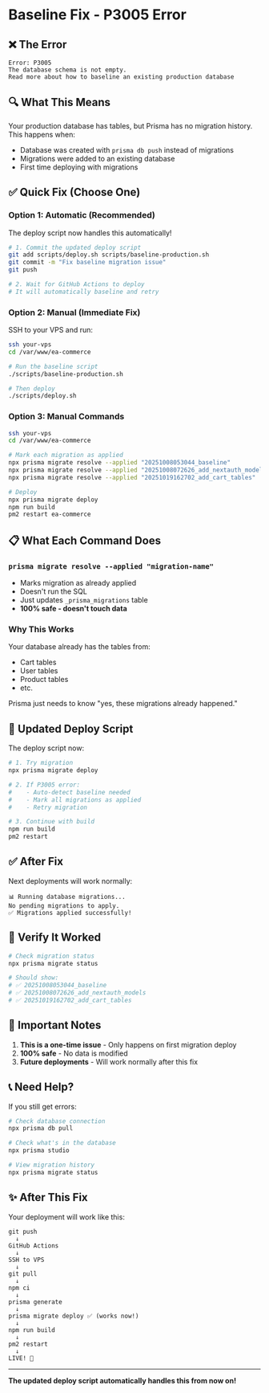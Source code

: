 # Baseline Fix - P3005 Error

## ❌ The Error

```
Error: P3005
The database schema is not empty. 
Read more about how to baseline an existing production database
```

## 🔍 What This Means

Your production database has tables, but Prisma has no migration history. This happens when:
- Database was created with `prisma db push` instead of migrations
- Migrations were added to an existing database
- First time deploying with migrations

## ✅ Quick Fix (Choose One)

### **Option 1: Automatic (Recommended)**

The deploy script now handles this automatically!

```bash
# 1. Commit the updated deploy script
git add scripts/deploy.sh scripts/baseline-production.sh
git commit -m "Fix baseline migration issue"
git push

# 2. Wait for GitHub Actions to deploy
# It will automatically baseline and retry
```

### **Option 2: Manual (Immediate Fix)**

SSH to your VPS and run:

```bash
ssh your-vps
cd /var/www/ea-commerce

# Run the baseline script
./scripts/baseline-production.sh

# Then deploy
./scripts/deploy.sh
```

### **Option 3: Manual Commands**

```bash
ssh your-vps
cd /var/www/ea-commerce

# Mark each migration as applied
npx prisma migrate resolve --applied "20251008053044_baseline"
npx prisma migrate resolve --applied "20251008072626_add_nextauth_models"
npx prisma migrate resolve --applied "20251019162702_add_cart_tables"

# Deploy
npx prisma migrate deploy
npm run build
pm2 restart ea-commerce
```

## 📋 What Each Command Does

### `prisma migrate resolve --applied "migration-name"`
- Marks migration as already applied
- Doesn't run the SQL
- Just updates `_prisma_migrations` table
- **100% safe - doesn't touch data**

### Why This Works
Your database already has the tables from:
- Cart tables
- User tables  
- Product tables
- etc.

Prisma just needs to know "yes, these migrations already happened."

## 🔄 Updated Deploy Script

The deploy script now:

```bash
# 1. Try migration
npx prisma migrate deploy

# 2. If P3005 error:
#    - Auto-detect baseline needed
#    - Mark all migrations as applied
#    - Retry migration

# 3. Continue with build
npm run build
pm2 restart
```

## ✅ After Fix

Next deployments will work normally:
```
📊 Running database migrations...
No pending migrations to apply.
✅ Migrations applied successfully!
```

## 🧪 Verify It Worked

```bash
# Check migration status
npx prisma migrate status

# Should show:
# ✅ 20251008053044_baseline
# ✅ 20251008072626_add_nextauth_models  
# ✅ 20251019162702_add_cart_tables
```

## 🚨 Important Notes

1. **This is a one-time issue** - Only happens on first migration deploy
2. **100% safe** - No data is modified
3. **Future deployments** - Will work normally after this fix

## 📞 Need Help?

If you still get errors:

```bash
# Check database connection
npx prisma db pull

# Check what's in the database
npx prisma studio

# View migration history
npx prisma migrate status
```

## ✨ After This Fix

Your deployment will work like this:

```
git push
  ↓
GitHub Actions
  ↓
SSH to VPS
  ↓
git pull
  ↓
npm ci
  ↓
prisma generate
  ↓
prisma migrate deploy ✅ (works now!)
  ↓
npm run build
  ↓
pm2 restart
  ↓
LIVE! 🎉
```

---

**The updated deploy script automatically handles this from now on!**
